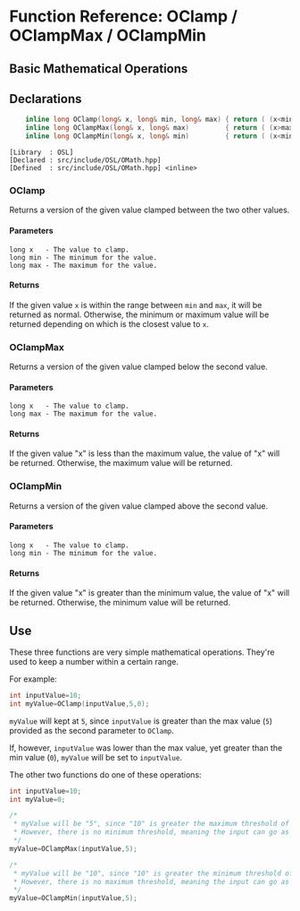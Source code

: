 # Function Reference: OClamp / OClampMax / OClampMin
## Basic Mathematical Operations

## Declarations
```cpp
	inline long OClamp(long& x, long& min, long& max) { return ( (x<min) ? (min) : ( (x>max) ? max : x) ); }
	inline long OClampMax(long& x, long& max)         { return ( (x>max) ? max : x ); }
	inline long OClampMin(long& x, long& min)         { return ( (x<min) ? min : x ); }
```
```
[Library  : OSL]
[Declared : src/include/OSL/OMath.hpp]
[Defined  : src/include/OSL/OMath.hpp] <inline>
```
### OClamp
Returns a version of the given value clamped between the two other values.
#### Parameters
```
long x   - The value to clamp.
long min - The minimum for the value.
long max - The maximum for the value.
```
#### Returns
If the given value `x` is within the range between `min` and `max`, it will be returned as normal.
Otherwise, the minimum or maximum value will be returned depending on which is the closest value to `x`.

### OClampMax
Returns a version of the given value clamped below the second value.
#### Parameters
```
long x   - The value to clamp.
long max - The maximum for the value.
```
#### Returns
If the given value "x" is less than the maximum value, the value of "x" will be returned.
Otherwise, the maximum value will be returned.

### OClampMin
Returns a version of the given value clamped above the second value.
#### Parameters
```
long x   - The value to clamp.
long min - The minimum for the value.
```
#### Returns
If the given value "x" is greater than the minimum value, the value of "x" will be returned.
Otherwise, the minimum value will be returned.

## Use
These three functions are very simple mathematical operations. They're used to keep a number within a certain range.

For example:
```cpp
int inputValue=10;
int myValue=OClamp(inputValue,5,0);
```
`myValue` will kept at `5`, since `inputValue` is greater than the max value (`5`) provided as the second parameter to `OClamp`.

If, however, `inputValue` was lower than the max value, yet greater than the min value (`0`), `myValue` will be set to `inputValue`.

The other two functions do one of these operations:
```cpp
int inputValue=10;
int myValue=0;

/*
 * myValue will be "5", since "10" is greater the maximum threshold of "5", and will be clamped. 
 * However, there is no minimum threshold, meaning the input can go as low as it wants.
 */
myValue=OClampMax(inputValue,5);

/*
 * myValue will be "10", since "10" is greater the minimum threshold of "5", and will NOT be clamped.
 * However, there is no maximum threshold, meaning the input can go as high as it wants.
 */
myValue=OClampMin(inputValue,5);
```